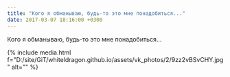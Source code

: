 ```yaml
---
title: "Кого я обманываю, будь-то это мне понадобиться..."
date: 2017-03-07 18:16:00 +0300
---
```


Кого я обманываю, будь-то это мне понадобиться...

{% include media.html f="D:/site/GiT/whiteldragon.github.io/assets/vk_photos/2/9zz2vBSvCHY.jpg" alt="" %}
